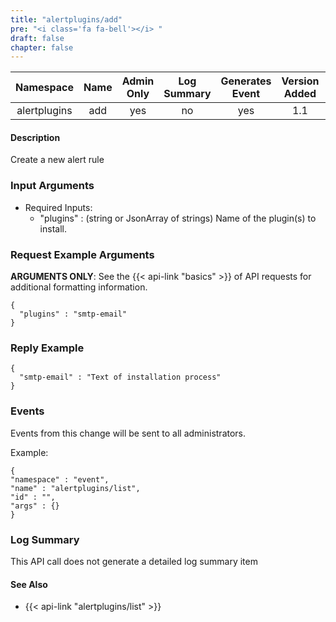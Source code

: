 ```yaml
---
title: "alertplugins/add"
pre: "<i class='fa fa-bell'></i> "
draft: false
chapter: false
---
```


| Namespace | Name | Admin Only | Log Summary | Generates Event | Version Added | Version Removed |
|:----------------:|:--------:|:--------:|:--------:|:--------:|:---:|:---:|
| alertplugins | add | yes | no | yes | 1.1 | 2.0 |

#### Description
Create a new alert rule

### Input Arguments
* Required Inputs:
   * "plugins" : (string or JsonArray of strings) Name of the plugin(s) to install.

### Request Example Arguments
**ARGUMENTS ONLY**: See the {{< api-link "basics" >}} of API requests for additional formatting information.

```
{
  "plugins" : "smtp-email"
}
```

### Reply Example
```
{
  "smtp-email" : "Text of installation process"
}
```

### Events
Events from this change will be sent to all administrators.

Example:
```
{
"namespace" : "event",
"name" : "alertplugins/list",
"id" : "",
"args" : {}
}
```

### Log Summary
This API call does not generate a detailed log summary item


#### See Also
* {{< api-link "alertplugins/list" >}}